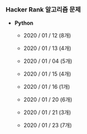 ### Hacker Rank 알고리즘 문제

- **Python**
  - 2020 / 01 / 12 (8개)
  - 2020 / 01 / 13 (4개)
  - 2020 / 01 / 04 (5개)
  - 2020 / 01 / 15 (4개)
  - 2020 / 01 / 16 (1개)
  - 2020 / 01 / 20 (6개)
  
  - 2020 / 01 / 21 (3개)
  - 2020 / 01 / 23 (7개)

